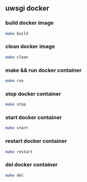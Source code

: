 ## uwsgi docker

### build docker image
``` bash
make build
```
### clean docker image
``` bash
make clean
```
### make && run docker container
``` bash
make run
```
### stop docker container
``` bash
make stop
```
### start docker container
``` bash
make start
```
### restart docker container
``` bash
make restart
```
### del docker container
``` bash
make del
```